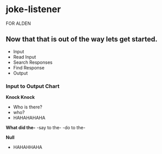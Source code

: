 # joke-listener

FOR ALDEN

## Now that that is out of the way lets get started.

* Input
* Read Input
* Search Responses
* Find Response
* Output

### Input to Output Chart

**Knock Knock**
* Who is there?
*<Joke>*
* <Joke> who?
*<Next Joke>*
* HAHAHAHAHA

**What did the-**
-say to the-
-do to the-

**Null**
* HAHAHHAHA
